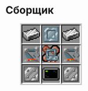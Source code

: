# Сборщик

<figure><img src="../../../../.gitbook/assets/assembler_recipe.png" alt=""><figcaption></figcaption></figure>
